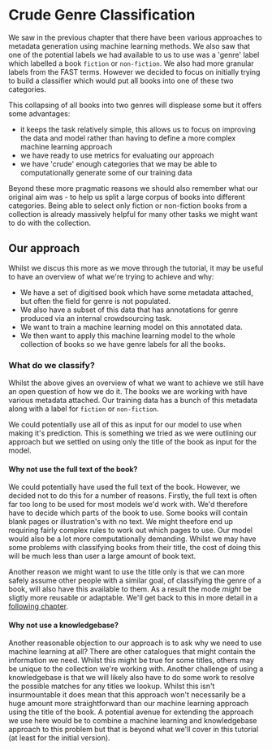 # Crude Genre Classification

We saw in the previous chapter that there have been various approaches to metadata generation using machine learning methods. We also saw that one of the potential labels we had available to us to use was a 'genre' label which labelled a book `fiction` or `non-fiction`. We also had more granular labels from the FAST terms. However we decided to focus on initially trying to build a classifier which would put all books into one of these two categories.

This collapsing of all books into two genres will displease some but it offers some advantages:

- it keeps the task relatively simple, this allows us to focus on improving the data and model rather than having to define a more complex machine learning approach
- we have ready to use metrics for evaluating our approach
- we have 'crude' enough categories that we may be able to computationally generate some of our training data

Beyond these more pragmatic reasons we should also remember what our original aim was - to help us split a large corpus of books into different categories. Being able to select only fiction or non-fiction books from a collection is already massively helpful for many other tasks we might want to do with the collection.

## Our approach

Whilst we discus this more  as we move through the tutorial, it may be useful to have an overview of what we're trying to achieve and why:

- We have a set of digitised book which have some metadata attached, but often the field for genre is not populated.
- We also have a subset of this data that has annotations for genre produced via an internal crowdsourcing task.
- We want to train a machine learning model on this annotated data.
- We then want to apply this machine learning model to the whole collection of books so we have genre labels for all the books.

### What do we classify?

Whilst the above gives an overview of what we want to achieve we still have an open question of how we do it. The books we are working with have various metadata attached. Our training data has a bunch of this metadata along with a label for `fiction` or `non-fiction`.

We could potentially use all of this as input for our model to use when making it's prediction. This is something we tried as we were outlining our approach but we settled on using only the title of the book as input for the model.

#### Why not use the full text of the book?

We could potentially have used the full text of the book. However, we decided not to do this for a number of reasons. Firstly, the full text is often far too long to be used for most models we'd work with. We'd therefore have to decide which parts of the book to use. Some books will contain blank pages or illustration's with no text. We might theefore end up requiring fairly complex rules to work out which pages to use. Our model would also be a lot more computationally demanding. Whilst we may have some problems with classifying books from their title, the cost of doing this will be much less than user a large amount of book text.

Another reason we might want to use the title only is that we can more safely assume other people with a similar goal, of classifying the genre of a book, will also have this available to them. As a result the mode *might* be sligtly more reusable or adaptable. We'll get back to this in more detail in a [following chapter](05_sharing_our_model.md).

#### Why not use a knowledgebase?

Another reasonable objection to our approach is to ask why we need to use machine learning at all? There are other catalogues that might contain the information we need. Whilst this might be true for some titles, others may be unique to the collection we're working with. Another challenge of using a knowledgebase is that we will likely also have to do some work to resolve the possible matches for any titles we lookup. Whilst this isn't insurmountable it does mean that this approach won't necessarily be a huge amount more straightforward than our machine learning approach using the title of the book. A potential avenue for extending the approach we use here would be to combine a machine learning and knowledgebase approach to this problem but that is beyond what we'll cover in this tutorial (at least for the initial version).
